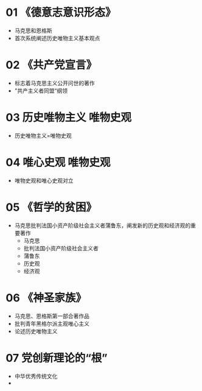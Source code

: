 # 01 《德意志意识形态》

* 马克思和恩格斯
* 首次系统阐述历史唯物主义基本观点



# 02 《共产党宣言》

* 标志着马克思主义公开问世的著作
* ”共产主义者同盟“纲领



# 03 历史唯物主义 唯物史观

* 历史唯物主义=唯物史观



# 04 唯心史观 唯物史观

* 唯物史观和唯心史观对立



# 05 《哲学的贫困》

* 马克思批判法国小资产阶级社会主义者蒲鲁东，阐发新的历史观和经济观的重要著作
  * 马克思
  * 批判法国小资产阶级社会主义者
  * 蒲鲁东
  * 历史观
  * 经济观



# 06 《神圣家族》

* 马克思、恩格斯第一部合著作品
* 批判青年黑格尔派主观唯心主义
* 论述历史唯物主义



# 07 党创新理论的“根”

* 中华优秀传统文化
* 




